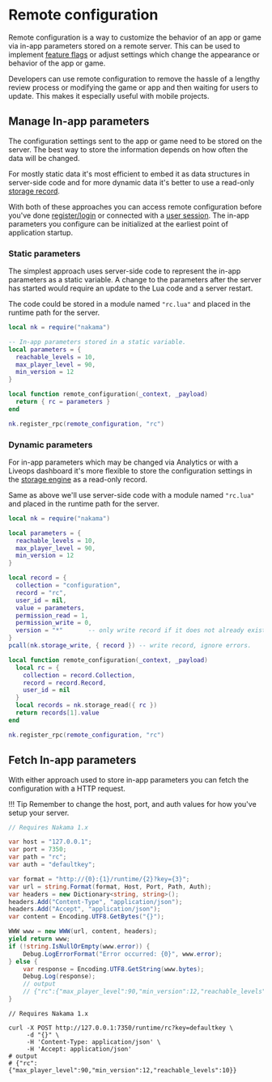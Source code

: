 # Remote configuration

Remote configuration is a way to customize the behavior of an app or game via in-app parameters stored on a remote server. This can be used to implement <a href="https://en.wikipedia.org/wiki/Feature_toggle" target="\_blank">feature flags</a> or adjust settings which change the appearance or behavior of the app or game.

Developers can use remote configuration to remove the hassle of a lengthy review process or modifying the game or app and then waiting for users to update. This makes it especially useful with mobile projects.

## Manage In-app parameters

The configuration settings sent to the app or game need to be stored on the server. The best way to store the information depends on how often the data will be changed.

For mostly static data it's most efficient to embed it as data structures in server-side code and for more dynamic data it's better to use a read-only [storage record](storage-collections.md).

With both of these approaches you can access remote configuration before you've done [register/login](authentication.md) or connected with a [user session](authentication.md#sessions). The in-app parameters you configure can be initialized at the earliest point of application startup.

### Static parameters

The simplest approach uses server-side code to represent the in-app parameters as a static variable. A change to the parameters after the server has started would require an update to the Lua code and a server restart.

The code could be stored in a module named `"rc.lua"` and placed in the runtime path for the server.

```lua
local nk = require("nakama")

-- In-app parameters stored in a static variable.
local parameters = {
  reachable_levels = 10,
  max_player_level = 90,
  min_version = 12
}

local function remote_configuration(_context, _payload)
  return { rc = parameters }
end

nk.register_rpc(remote_configuration, "rc")
```

### Dynamic parameters

For in-app parameters which may be changed via Analytics or with a Liveops dashboard it's more flexible to store the configuration settings in the [storage engine](storage-collections.md) as a read-only record.

Same as above we'll use server-side code with a module named `"rc.lua"` and placed in the runtime path for the server.

```lua
local nk = require("nakama")

local parameters = {
  reachable_levels = 10,
  max_player_level = 90,
  min_version = 12
}

local record = {
  collection = "configuration",
  record = "rc",
  user_id = nil,
  value = parameters,
  permission_read = 1,
  permission_write = 0,
  version = "*"       -- only write record if it does not already exist.
}
pcall(nk.storage_write, { record }) -- write record, ignore errors.

local function remote_configuration(_context, _payload)
  local rc = {
    collection = record.Collection,
    record = record.Record,
    user_id = nil
  }
  local records = nk.storage_read({ rc })
  return records[1].value
end

nk.register_rpc(remote_configuration, "rc")
```

## Fetch In-app parameters

With either approach used to store in-app parameters you can fetch the configuration with a HTTP request.

!!! Tip
    Remember to change the host, port, and auth values for how you've setup your server.

```csharp fct_label="Unity"
// Requires Nakama 1.x

var host = "127.0.0.1";
var port = 7350;
var path = "rc";
var auth = "defaultkey";

var format = "http://{0}:{1}/runtime/{2}?key={3}";
var url = string.Format(format, Host, Port, Path, Auth);
var headers = new Dictionary<string, string>();
headers.Add("Content-Type", "application/json");
headers.Add("Accept", "application/json");
var content = Encoding.UTF8.GetBytes("{}");

WWW www = new WWW(url, content, headers);
yield return www;
if (!string.IsNullOrEmpty(www.error)) {
    Debug.LogErrorFormat("Error occurred: {0}", www.error);
} else {
    var response = Encoding.UTF8.GetString(www.bytes);
    Debug.Log(response);
    // output
    // {"rc":{"max_player_level":90,"min_version":12,"reachable_levels":10}}
}
```

```shell fct_label="cURL"
// Requires Nakama 1.x

curl -X POST http://127.0.0.1:7350/runtime/rc?key=defaultkey \
     -d "{}" \
     -H 'Content-Type: application/json' \
     -H 'Accept: application/json'
# output
# {"rc":{"max_player_level":90,"min_version":12,"reachable_levels":10}}
```
